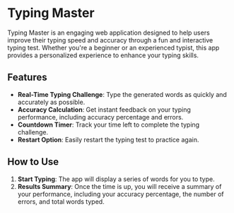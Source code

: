# Typing Master

Typing Master is an engaging web application designed to help users improve their typing speed and accuracy through a fun and interactive typing test. Whether you're a beginner or an experienced typist, this app provides a personalized experience to enhance your typing skills.

## Features

- **Real-Time Typing Challenge**: Type the generated words as quickly and accurately as possible.
- **Accuracy Calculation**: Get instant feedback on your typing performance, including accuracy percentage and errors.
- **Countdown Timer**: Track your time left to complete the typing challenge.
- **Restart Option**: Easily restart the typing test to practice again.

## How to Use

1. **Start Typing**: The app will display a series of words for you to type.
2. **Results Summary**: Once the time is up, you will receive a summary of your performance, including your accuracy percentage, the number of errors, and total words typed.


